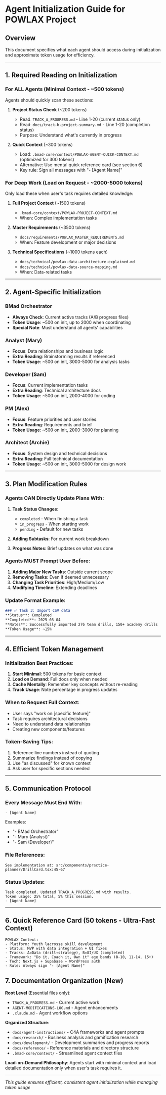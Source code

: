 # Agent Initialization Guide for POWLAX Project

## Overview
This document specifies what each agent should access during initialization and approximate token usage for efficiency.

---

## 1. Required Reading on Initialization

### For ALL Agents (Minimal Context - ~500 tokens)
Agents should quickly scan these sections:

1. **Project Status Check** (~200 tokens)
   - Read: `TRACK_A_PROGRESS.md` - Line 1-20 (current status only)
   - Read: `docs/track-b-project-summary.md` - Line 1-20 (completion status)
   - Purpose: Understand what's currently in progress

2. **Quick Context** (~300 tokens)
   - Load: `.bmad-core/context/POWLAX-AGENT-QUICK-CONTEXT.md` (optimized for 300 tokens)
   - Alternative: Use mental quick reference card (see section 6)
   - Key rule: Sign all messages with "- [Agent Name]"

### For Deep Work (Load on Request - ~2000-5000 tokens)
Only load these when user's task requires detailed knowledge:

1. **Full Project Context** (~1500 tokens)
   - `.bmad-core/context/POWLAX-PROJECT-CONTEXT.md`
   - When: Complex implementation tasks

2. **Master Requirements** (~3500 tokens)
   - `docs/requirements/POWLAX_MASTER_REQUIREMENTS.md`
   - When: Feature development or major decisions

3. **Technical Specifications** (~1000 tokens each)
   - `docs/technical/powlax-data-architecture-explained.md`
   - `docs/technical/powlax-data-source-mapping.md`
   - When: Data-related tasks

---

## 2. Agent-Specific Initialization

### BMad Orchestrator
- **Always Check**: Current active tracks (A/B progress files)
- **Token Usage**: ~500 on init, up to 2000 when coordinating
- **Special Note**: Must understand all agents' capabilities

### Analyst (Mary)
- **Focus**: Data relationships and business logic
- **Extra Reading**: Brainstorming results if referenced
- **Token Usage**: ~500 on init, 3000-5000 for analysis tasks

### Developer (Sam)
- **Focus**: Current implementation tasks
- **Extra Reading**: Technical architecture docs
- **Token Usage**: ~500 on init, 2000-4000 for coding

### PM (Alex)
- **Focus**: Feature priorities and user stories
- **Extra Reading**: Requirements and brief
- **Token Usage**: ~500 on init, 2000-3000 for planning

### Architect (Archie)
- **Focus**: System design and technical decisions
- **Extra Reading**: Full technical documentation
- **Token Usage**: ~500 on init, 3000-5000 for design work

---

## 3. Plan Modification Rules

### Agents CAN Directly Update Plans With:
1. **Task Status Changes**:
   - `completed` - When finishing a task
   - `in_progress` - When starting work
   - `pending` - Default for new tasks

2. **Adding Subtasks**: For current work breakdown

3. **Progress Notes**: Brief updates on what was done

### Agents MUST Prompt User Before:
1. **Adding Major New Tasks**: Outside current scope
2. **Removing Tasks**: Even if deemed unnecessary
3. **Changing Task Priorities**: High/Medium/Low
4. **Modifying Timeline**: Extending deadlines

### Update Format Example:
```markdown
### ✅ Task 3: Import CSV data
**Status**: Completed
**Completed**: 2025-08-04
**Notes**: Successfully imported 276 team drills, 150+ academy drills
**Token Usage**: ~15%
```

---

## 4. Efficient Token Management

### Initialization Best Practices:
1. **Start Minimal**: 500 tokens for basic context
2. **Load on Demand**: Full docs only when needed
3. **Cache Mentally**: Remember key concepts without re-reading
4. **Track Usage**: Note percentage in progress updates

### When to Request Full Context:
- User says "work on [specific feature]"
- Task requires architectural decisions
- Need to understand data relationships
- Creating new components/features

### Token-Saving Tips:
1. Reference line numbers instead of quoting
2. Summarize findings instead of copying
3. Use "as discussed" for known context
4. Ask user for specific sections needed

---

## 5. Communication Protocol

### Every Message Must End With:
```
- [Agent Name]
```

Examples:
- "- BMad Orchestrator"
- "- Mary (Analyst)"
- "- Sam (Developer)"

### File References:
```
See implementation at: src/components/practice-planner/DrillCard.tsx:45-67
```

### Status Updates:
```
Task completed. Updated TRACK_A_PROGRESS.md with results.
Token usage: 25% total, 5% this session.
- [Agent Name]
```

---

## 6. Quick Reference Card (50 tokens - Ultra-Fast Context)

```
POWLAX Context:
- Platform: Youth lacrosse skill development
- Status: MVP with data integration + UI fixes  
- Tracks: A=Data (drill→strategy), B=UI/UX (completed)
- Framework: "Do it, Coach it, Own it" age bands (8-10, 11-14, 15+)
- Tech: Next.js + Supabase + WordPress auth
- Rule: Always sign "- [Agent Name]"
```

## 7. Documentation Organization (New)

**Root Level** (Essential files only):
- `TRACK_A_PROGRESS.md` - Current active work
- `AGENT-MODIFICATIONS-LOG.md` - Agent enhancements
- `.claude.md` - Agent workflow options

**Organized Structure**:
- `docs/agent-instructions/` - C4A frameworks and agent prompts
- `docs/research/` - Business analysis and gamification research  
- `docs/development/` - Development summaries and progress reports
- `docs/reference/` - Reference materials and directory structure
- `.bmad-core/context/` - Streamlined agent context files

**Load-on-Demand Philosophy**:
Agents start with minimal context and load detailed documentation only when user's task requires it.

---

*This guide ensures efficient, consistent agent initialization while managing token usage*